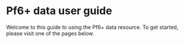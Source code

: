 # Pf6+ data user guide

Welcome to this guide to using the Pf6+ data resource. To get started, please visit one of the pages below.

```{tableofcontents}
```

